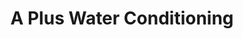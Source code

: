 ---
title: "A Plus Water Conditioning"
url: /georgetown/a-plus-water-conditioning/
shop: appliance
---